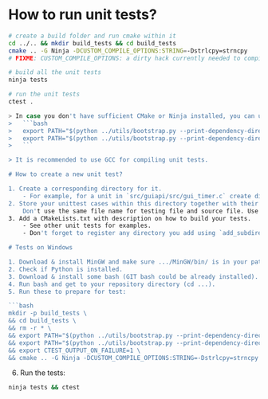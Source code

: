 # How to run unit tests?

```bash
# create a build folder and run cmake within it
cd ../.. && mkdir build_tests && cd build_tests
cmake .. -G Ninja -DCUSTOM_COMPILE_OPTIONS:STRING=-Dstrlcpy=strncpy
# FIXME: CUSTOM_COMPILE_OPTIONS: a dirty hack currently needed to compile some tests on platforms without strlcpy

# build all the unit tests
ninja tests

# run the unit tests
ctest .

> In case you don't have sufficient CMake or Ninja installed, you can use the ones downloaded by build.py/bootstrap.py:
>   ```bash
>   export PATH="$(python ../utils/bootstrap.py --print-dependency-directory cmake)/bin:$PATH"
>   export PATH="$(python ../utils/bootstrap.py --print-dependency-directory ninja):$PATH"
>   ```

> It is recommended to use GCC for compiling unit tests.

# How to create a new unit test?

1. Create a corresponding directory for it.
    - For example, for a unit in `src/guiapi/src/gui_timer.c` create directory `tests/unit/guiapi/gui_timer`.
2. Store your unittest cases within this directory together with their dependencies.
    Don't use the same file name for testing file and source file. Use '.cpp' extension.
3. Add a CMakeLists.txt with description on how to build your tests.
    - See other unit tests for examples.
    - Don't forget to register any directory you add using `add_subdirectory` in CMakeLists.txt in the same directory.

# Tests on Windows

1. Download & install MinGW and make sure .../MinGW/bin/ is in your path.
2. Check if Python is installed.
3. Download & install some bash (GIT bash could be already installed).
4. Run bash and get to your repository directory (cd ...).
5. Run these to prepare for test:

```bash
mkdir -p build_tests \
&& cd build_tests \
&& rm -r * \
&& export PATH="$(python ../utils/bootstrap.py --print-dependency-directory cmake)/bin:$PATH" \
&& export PATH="$(python ../utils/bootstrap.py --print-dependency-directory ninja):$PATH" \
&& export CTEST_OUTPUT_ON_FAILURE=1 \
&& cmake .. -G Ninja -DCUSTOM_COMPILE_OPTIONS:STRING=-Dstrlcpy=strncpy
```

6. Run the tests:

```bash
ninja tests && ctest
```
